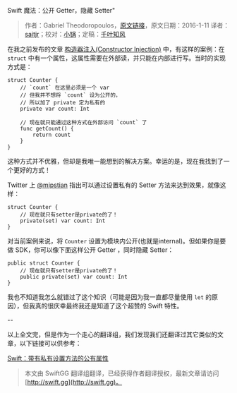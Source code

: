 Swift 魔法：公开 Getter，隐藏 Setter"

> 作者：Gabriel Theodoropoulos，[原文链接](https://www.natashatherobot.com/swift-magic-public-getter-private-setter/)，原文日期：2016-1-11
> 译者：[saitjr](http://www.brighttj.com)；校对：[小锅](http://www.jianshu.com/users/3b40e55ec6d5/latest_articles)；定稿：[千叶知风](http://weibo.com/xiaoxxiao)
  









在我之前发布的文章 [构造器注入(Constructor Injection)](https://www.natashatherobot.com/swift-dependency-injection-with-a-custom-initializer/) 中，有这样的案例：在 `struct` 中有一个属性，这属性需要在外部读，并只能在内部进行写。当时的实现方式是：



    
    struct Counter {
        // `count` 在这里必须是一个 var 
        // 但我并不想将 `count` 设为公开的，
        // 所以加了 private 定为私有的
        private var count: Int
        
        // 现在就只能通过这种方式在外部访问 `count` 了
        func getCount() {
            return count
        }
    }

这种方式并不优雅，但却是我唯一能想到的解决方案。幸运的是，现在我找到了一个更好的方式！

Twitter 上 [@mipstian](https://twitter.com/mipstian/status/685489964403003393) 指出可以通过设置私有的 Setter 方法来达到效果，就像这样：

    
    struct Counter {
        // 现在就只有setter是private的了！
        private(set) var count: Int
    }

对当前案例来说，将 `Counter` 设置为模块内公开(也就是internal)。但如果你是要做 SDK，你可以像下面这样公开 Getter ，同时隐藏 Setter：

    
    public struct Counter {
        // 现在就只有setter是private的了！
        public private(set) var count: Int
    }

我也不知道我怎么就错过了这个知识（可能是因为我一直都尽量使用 `let` 的原因），但我真的很庆幸最终我还是知道了这个超赞的 Swift 特性。

--

以上全文完，但是作为一个走心的翻译组，我们发现我们还翻译过其它类似的文章，以下链接可以供参考：

[Swift：带有私有设置方法的公有属性](http://swift.gg/2016/01/11/public-properties-with-private-setters/)
> 本文由 SwiftGG 翻译组翻译，已经获得作者翻译授权，最新文章请访问 [http://swift.gg](http://swift.gg)。